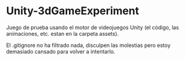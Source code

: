 # Unity-3dGameExperiment
Juego de prueba usando el motor de videojuegos Unity (el código, las animaciones, etc. estan en la carpeta assets).

El .gitignore no ha filtrado nada, disculpen las molestias pero estoy demasiado cansado para volver a intentarlo.
